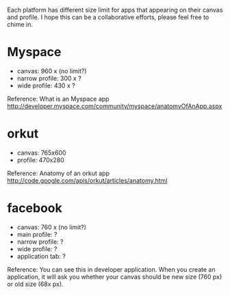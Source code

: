 Each platform has different size limit for apps that appearing on their canvas and profile.  I hope this can be a collaborative efforts, please feel free to chime in.

# Myspace #
  * canvas: 960 x (no limit?)
  * narrow profile: 300 x ?
  * wide profile: 430 x ?

Reference: What is an Myspace app
http://developer.myspace.com/community/myspace/anatomyOfAnApp.aspx

# orkut #
  * canvas: 765x600
  * profile: 470x280

Reference: Anatomy of an orkut app
http://code.google.com/apis/orkut/articles/anatomy.html


# facebook #
  * canvas: 760 x (no limit?)
  * main profile: ?
  * narrow profile: ?
  * wide profile: ?
  * application tab: ?

Reference:
You can see this in developer application.  When you create an application, it will ask you whether your canvas should be new size (760 px) or old size (68x px).